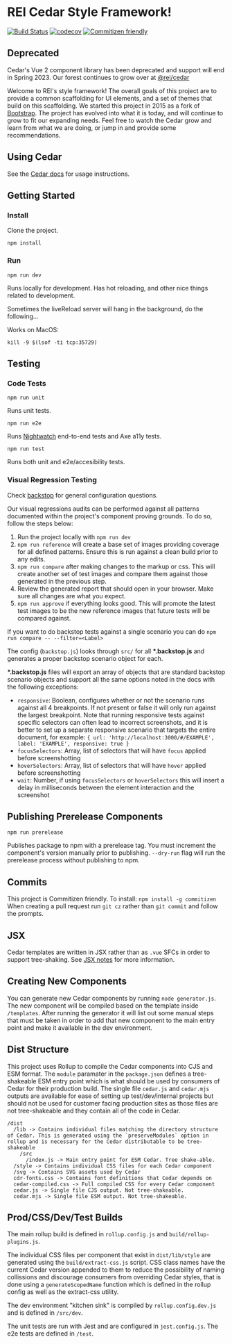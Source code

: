 # REI Cedar Style Framework!
[![Build Status](https://travis-ci.org/rei/rei-cedar.svg?branch=master)](https://travis-ci.org/rei/rei-cedar)
[![codecov](https://codecov.io/gh/rei/rei-cedar/branch/master/graph/badge.svg)](https://codecov.io/gh/rei/rei-cedar)
[![Commitizen friendly](https://img.shields.io/badge/commitizen-friendly-brightgreen.svg)](http://commitizen.github.io/cz-cli/)

## Deprecated 

Cedar's Vue 2 component library has been deprecated and support will end in Spring 2023. Our forest continues to grow over at [@rei/cedar](https://github.com/rei/rei-cedar) 

Welcome to REI's style framework! The overall goals of this project are to provide a common scaffolding for UI elements,
and a set of themes that build on this scaffolding. We started this project in 2015 as a fork of
[Bootstrap](http://getbootstrap.com/).
The project has evolved into what it is today, and will continue to grow to fit our expanding needs. Feel free to watch
the Cedar grow and learn from what we are doing, or jump in and provide some recommendations.

## Using Cedar

See the [Cedar docs](https://rei.github.io/rei-cedar-docs/) for usage instructions.

## Getting Started

### Install

Clone the project.

`npm install`

### Run

`npm run dev`

Runs locally for development. Has hot reloading, and other nice things related to development.

Sometimes the liveReload server will hang in the background, do the following...

Works on MacOS:

`kill -9 $(lsof -ti tcp:35729)`

## Testing

### Code Tests

`npm run unit`

Runs unit tests.

`npm run e2e`

Runs [Nightwatch](http://nightwatchjs.org/) end-to-end tests and Axe a11y tests.

`npm run test`

Runs both unit and e2e/accesibility tests.

### Visual Regression Testing

Check [backstop](https://github.com/garris/BackstopJS) for general configuration questions.

Our visual regressions audits can be performed against all patterns documented within the project's component proving grounds. To do so, follow the steps below:

1. Run the project locally with `npm run dev`
2. `npm run reference` will create a base set of images providing coverage for all defined patterns. Ensure this is run against a clean build prior to any edits.
3. `npm run compare` after making changes to the markup or css. This will create another set of test images and compare them against those generated in the previous step.
4. Review the generated report that should open in your browser. Make sure all changes are what you expect.
5. `npm run approve` if everything looks good. This will promote the latest test images to be the new reference images that future tests will be compared against.

If you want to do backstop tests against a single scenario you can do `npm run compare -- --filter=<Label>`

The config (`backstop.js`) looks through `src/` for all __*.backstop.js__ and generates a proper backstop scenario object for each.

__*.backstop.js__ files will export an array of objects that are standard backstop scenario objects and support all the same options noted in the docs with the following exceptions:

- `responsive`: Boolean, configures whether or not the scenario runs against all 4 breakpoints. If not present or false it will only run against the largest breakpoint. Note that running responsive tests against specific selectors can often lead to incorrect screenshots, and it is better to set up a separate responsive scenario that targets the entire document, for example: `{ url: 'http://localhost:3000/#/EXAMPLE', label: 'EXAMPLE', responsive: true }`
- `focusSelectors`: Array, list of selectors that will have `focus` applied before screenshotting
- `hoverSelectors`: Array, list of selectors that will have `hover` applied before screenshotting
- `wait`: Number, if using `focusSelectors` or `hoverSelectors` this will insert a delay in milliseconds between the element interaction and the screenshot


## Publishing Prerelease Components

`npm run prerelease`

Publishes package to npm with a prerelease tag. You must increment the component's version manually prior to publishing. `--dry-run` flag will run the prerelease process without publishing to npm.

## Commits

This project is Commitizen friendly.  To install: `npm install -g commitizen`
When creating a pull request run `git cz` rather than `git commit` and follow the prompts.

## JSX

Cedar templates are written in JSX rather than as `.vue` SFCs in order to support tree-shaking. See [JSX notes](jsx.md) for more information.

## Creating New Components

You can generate new Cedar components by running `node generator.js`. The new component will be compiled based on the template inside `/templates`. After running the generator it will list out some manual steps that must be taken in order to add that new component to the main entry point and make it available in the dev environment.

## Dist Structure

This project uses Rollup to compile the Cedar components into CJS and ESM format. The `module` paramater in the `package.json` defines a tree-shakeable ESM entry point which is what should be used by consumers of Cedar for their production build. The single file `cedar.js` and `cedar.mjs` outputs are available for ease of setting up test/dev/internal projects but should not be used for customer facing production sites as those files are not tree-shakeable and they contain all of the code in Cedar.

```
/dist
  /lib -> Contains individual files matching the directory structure of Cedar. This is generated using the `preserveModules` option in rollup and is necessary for the Cedar distributable to be tree-shakeable
    /src
      /index.js -> Main entry point for ESM Cedar. Tree shake-able.
  /style -> Contains individual CSS files for each Cedar component
  /svg -> Contains SVG assets used by Cedar
  cdr-fonts.css -> Contains font definitions that Cedar depends on
  cedar-compiled.css -> Full compiled CSS for every Cedar component
  cedar.js -> Single file CJS output. Not tree-shakeable.
  cedar.mjs -> Single file ESM output. Not tree-shakeable.
```

## Prod/CSS/Dev/Test Builds

The main rollup build is defined in `rollup.config.js` and `build/rollup-plugins.js`.

The individual CSS files per component that exist in `dist/lib/style` are generated using the `build/extract-css.js` script. CSS class names have the current Cedar version appended to them to reduce the possibility of naming collissions and discourage consumers from overriding Cedar styles, that is done using a `generateScopedName` function which is defined in the rollup config as well as the extract-css utility.

The dev environment "kitchen sink" is compiled by `rollup.config.dev.js` and is defined in `/src/dev`.

The unit tests are run with Jest and are configured in `jest.config.js`. The e2e tests are defined in `/test`.
